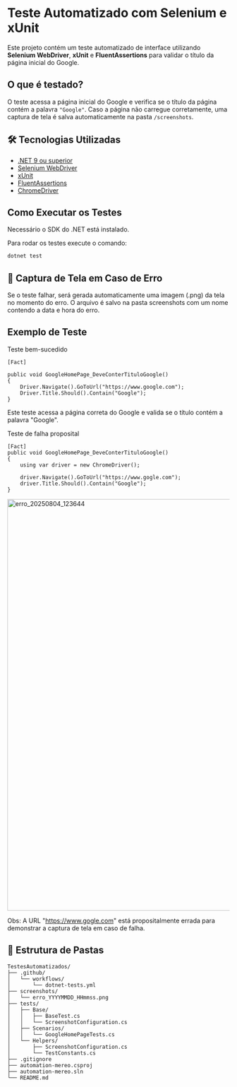 # Teste Automatizado com Selenium e xUnit

Este projeto contém um teste automatizado de interface utilizando **Selenium WebDriver**, **xUnit** e **FluentAssertions** para validar o título da página inicial do Google.

## O que é testado?

O teste acessa a página inicial do Google e verifica se o título da página contém a palavra `"Google"`. Caso a página não carregue corretamente, uma captura de tela é salva automaticamente na pasta `/screenshots`.

## 🛠️ Tecnologias Utilizadas

- [.NET 9 ou superior](https://dotnet.microsoft.com/)
- [Selenium WebDriver](https://www.selenium.dev/)
- [xUnit](https://xunit.net/)
- [FluentAssertions](https://fluentassertions.com/)
- [ChromeDriver](https://sites.google.com/a/chromium.org/chromedriver/)

## Como Executar os Testes

Necessário o SDK do .NET está instalado. 

Para rodar os testes execute o comando:

```bash
dotnet test
```

## 📸 Captura de Tela em Caso de Erro
Se o teste falhar, será gerada automaticamente uma imagem (.png) da tela no momento do erro. O arquivo é salvo na pasta screenshots com um nome contendo a data e hora do erro.


## Exemplo de Teste
Teste bem-sucedido
```
[Fact]

public void GoogleHomePage_DeveConterTituloGoogle()
{
    Driver.Navigate().GoToUrl("https://www.google.com");
    Driver.Title.Should().Contain("Google");
}
```
Este teste acessa a página correta do Google e valida se o título contém a palavra "Google".

Teste de falha proposital
```
[Fact]
public void GoogleHomePage_DeveConterTituloGoogle()
{
    using var driver = new ChromeDriver();

    driver.Navigate().GoToUrl("https://www.gogle.com");
    driver.Title.Should().Contain("Google");
}
```
<img width="1904" height="933" alt="erro_20250804_123644" src="https://github.com/user-attachments/assets/3a85f89f-ab79-4ab4-bded-db5db1a96639" />

Obs: A URL "https://www.gogle.com" está propositalmente errada para demonstrar a captura de tela em caso de falha.

## 📁 Estrutura de Pastas
```
TestesAutomatizados/
├── .github/
│   └── workflows/
│       └── dotnet-tests.yml
├── screenshots/
│   └── erro_YYYYMMDD_HHmmss.png
├── tests/
│   ├── Base/
│   │   ├── BaseTest.cs
│   │   └── ScreenshotConfiguration.cs
│   ├── Scenarios/
│   │   └── GoogleHomePageTests.cs
│   └── Helpers/
│       ├── ScreenshotConfiguration.cs
│       └── TestConstants.cs
├── .gitignore
├── automation-mereo.csproj
├── automation-mereo.sln
└── README.md
```


